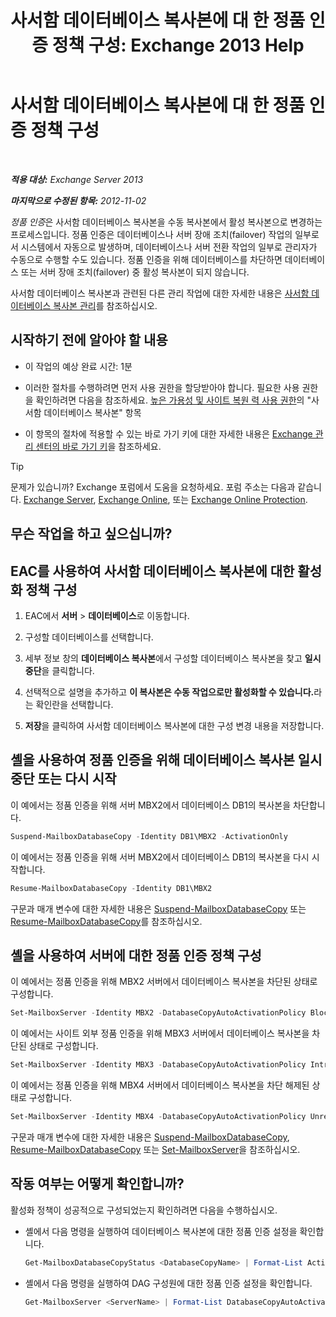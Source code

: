 ﻿---
title: '사서함 데이터베이스 복사본에 대 한 정품 인증 정책 구성: Exchange 2013 Help'
TOCTitle: 사서함 데이터베이스 복사본에 대 한 정품 인증 정책 구성
ms:assetid: 6b37ed6e-2e36-4688-b485-8fdbb8193ec8
ms:mtpsurl: https://technet.microsoft.com/ko-kr/library/Dd298046(v=EXCHG.150)
ms:contentKeyID: 50483387
ms.date: 05/22/2018
mtps_version: v=EXCHG.150
ms.translationtype: MT
---

# 사서함 데이터베이스 복사본에 대 한 정품 인증 정책 구성

 

_**적용 대상:** Exchange Server 2013_

_**마지막으로 수정된 항목:** 2012-11-02_

*정품 인증*은 사서함 데이터베이스 복사본을 수동 복사본에서 활성 복사본으로 변경하는 프로세스입니다. 정품 인증은 데이터베이스나 서버 장애 조치(failover) 작업의 일부로서 시스템에서 자동으로 발생하며, 데이터베이스나 서버 전환 작업의 일부로 관리자가 수동으로 수행할 수도 있습니다. 정품 인증을 위해 데이터베이스를 차단하면 데이터베이스 또는 서버 장애 조치(failover) 중 활성 복사본이 되지 않습니다.

사서함 데이터베이스 복사본과 관련된 다른 관리 작업에 대한 자세한 내용은 [사서함 데이터베이스 복사본 관리](managing-mailbox-database-copies-exchange-2013-help.md)를 참조하십시오.

## 시작하기 전에 알아야 할 내용

  - 이 작업의 예상 완료 시간: 1분

  - 이러한 절차를 수행하려면 먼저 사용 권한을 할당받아야 합니다. 필요한 사용 권한을 확인하려면 다음을 참조하세요. [높은 가용성 및 사이트 복원 력 사용 권한](high-availability-and-site-resilience-permissions-exchange-2013-help.md)의 "사서함 데이터베이스 복사본" 항목

  - 이 항목의 절차에 적용할 수 있는 바로 가기 키에 대한 자세한 내용은 [Exchange 관리 센터의 바로 가기 키](keyboard-shortcuts-in-the-exchange-admin-center-exchange-online-protection-help.md)을 참조하세요.


> [!TIP]
> 문제가 있습니까? Exchange 포럼에서 도움을 요청하세요. 포럼 주소는 다음과 같습니다. <A href="https://go.microsoft.com/fwlink/p/?linkid=60612">Exchange Server</A>, <A href="https://go.microsoft.com/fwlink/p/?linkid=267542">Exchange Online</A>, 또는 <A href="https://go.microsoft.com/fwlink/p/?linkid=285351">Exchange Online Protection</A>.



## 무슨 작업을 하고 싶으십니까?

## EAC를 사용하여 사서함 데이터베이스 복사본에 대한 활성화 정책 구성

1.  EAC에서 **서버** \> **데이터베이스**로 이동합니다.

2.  구성할 데이터베이스를 선택합니다.

3.  세부 정보 창의 **데이터베이스 복사본**에서 구성할 데이터베이스 복사본을 찾고 **일시 중단**을 클릭합니다.

4.  선택적으로 설명을 추가하고 <strong>이 복사본은 수동 작업으로만 활성화할 수 있습니다.</strong>라는 확인란을 선택합니다.

5.  **저장**을 클릭하여 사서함 데이터베이스 복사본에 대한 구성 변경 내용을 저장합니다.

## 셸을 사용하여 정품 인증을 위해 데이터베이스 복사본 일시 중단 또는 다시 시작

이 예에서는 정품 인증을 위해 서버 MBX2에서 데이터베이스 DB1의 복사본을 차단합니다.

```powershell
Suspend-MailboxDatabaseCopy -Identity DB1\MBX2 -ActivationOnly
```

이 예에서는 정품 인증을 위해 서버 MBX2에서 데이터베이스 DB1의 복사본을 다시 시작합니다.

```powershell
Resume-MailboxDatabaseCopy -Identity DB1\MBX2
```

구문과 매개 변수에 대한 자세한 내용은 [Suspend-MailboxDatabaseCopy](https://technet.microsoft.com/ko-kr/library/dd351074\(v=exchg.150\)) 또는 [Resume-MailboxDatabaseCopy](https://technet.microsoft.com/ko-kr/library/dd335220\(v=exchg.150\))를 참조하십시오.

## 셸을 사용하여 서버에 대한 정품 인증 정책 구성

이 예에서는 정품 인증을 위해 MBX2 서버에서 데이터베이스 복사본을 차단된 상태로 구성합니다.

```powershell
Set-MailboxServer -Identity MBX2 -DatabaseCopyAutoActivationPolicy Blocked
```

이 예에서는 사이트 외부 정품 인증을 위해 MBX3 서버에서 데이터베이스 복사본을 차단된 상태로 구성합니다.

```powershell
Set-MailboxServer -Identity MBX3 -DatabaseCopyAutoActivationPolicy IntrasiteOnly
```

이 예에서는 정품 인증을 위해 MBX4 서버에서 데이터베이스 복사본을 차단 해제된 상태로 구성합니다.

```powershell
Set-MailboxServer -Identity MBX4 -DatabaseCopyAutoActivationPolicy Unrestricted
```

구문과 매개 변수에 대한 자세한 내용은 [Suspend-MailboxDatabaseCopy](https://technet.microsoft.com/ko-kr/library/dd351074\(v=exchg.150\)), [Resume-MailboxDatabaseCopy](https://technet.microsoft.com/ko-kr/library/dd335220\(v=exchg.150\)) 또는 [Set-MailboxServer](https://technet.microsoft.com/ko-kr/library/aa998651\(v=exchg.150\))을 참조하십시오.

## 작동 여부는 어떻게 확인합니까?

활성화 정책이 성공적으로 구성되었는지 확인하려면 다음을 수행하십시오.

  - 셸에서 다음 명령을 실행하여 데이터베이스 복사본에 대한 정품 인증 설정을 확인합니다.
    
    ```powershell
    Get-MailboxDatabaseCopyStatus <DatabaseCopyName> | Format-List ActivationSuspended
    ```

  - 셸에서 다음 명령을 실행하여 DAG 구성원에 대한 정품 인증 설정을 확인합니다.
    
    ```powershell
    Get-MailboxServer <ServerName> | Format-List DatabaseCopyAutoActivationPolicy
    ```